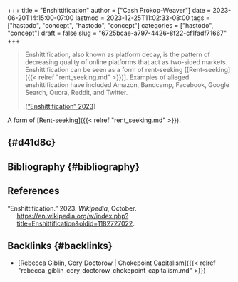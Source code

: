 +++
title = "Enshittification"
author = ["Cash Prokop-Weaver"]
date = 2023-06-20T14:15:00-07:00
lastmod = 2023-12-25T11:02:33-08:00
tags = ["hastodo", "concept", "hastodo", "concept"]
categories = ["hastodo", "concept"]
draft = false
slug = "6725bcae-a797-4426-8f22-cf1fadf71667"
+++

> Enshittification, also known as platform decay, is the pattern of decreasing quality of online platforms that act as two-sided markets. Enshittification can be seen as a form of rent-seeking [[Rent-seeking]({{< relref "rent_seeking.md" >}})]. Examples of alleged enshittification have included Amazon, Bandcamp, Facebook, Google Search, Quora, Reddit, and Twitter.
>
> (<a href="#citeproc_bib_item_1">“Enshittification” 2023</a>)

A form of [Rent-seeking]({{< relref "rent_seeking.md" >}}).


##  {#d41d8c}


## Bibliography {#bibliography}

## References

<style>.csl-entry{text-indent: -1.5em; margin-left: 1.5em;}</style><div class="csl-bib-body">
  <div class="csl-entry"><a id="citeproc_bib_item_1"></a>“Enshittification.” 2023. <i>Wikipedia</i>, October. <a href="https://en.wikipedia.org/w/index.php?title=Enshittification&oldid=1182727022">https://en.wikipedia.org/w/index.php?title=Enshittification&#38;oldid=1182727022</a>.</div>
</div>



## Backlinks {#backlinks}

-   [Rebecca Giblin, Cory Doctorow | Chokepoint Capitalism]({{< relref "rebecca_giblin_cory_doctorow_chokepoint_capitalism.md" >}})
